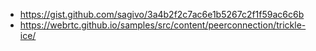 - https://gist.github.com/sagivo/3a4b2f2c7ac6e1b5267c2f1f59ac6c6b
- https://webrtc.github.io/samples/src/content/peerconnection/trickle-ice/

